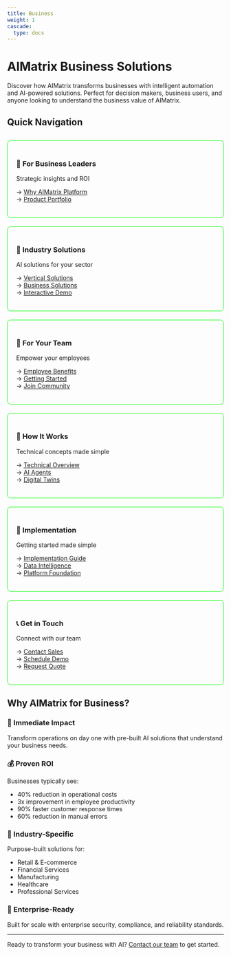 ```yaml
---
title: Business
weight: 1
cascade:
  type: docs
---
```


# AIMatrix Business Solutions

Discover how AIMatrix transforms businesses with intelligent automation and AI-powered solutions. Perfect for decision makers, business users, and anyone looking to understand the business value of AIMatrix.

## Quick Navigation

<div style="display: grid; grid-template-columns: repeat(auto-fit, minmax(250px, 1fr)); gap: 20px; margin: 30px 0;">
  
  <div style="border: 1px solid #00ff00; padding: 20px; border-radius: 8px;">
    <h3>💼 For Business Leaders</h3>
    <p>Strategic insights and ROI</p>
    <ul style="list-style: none; padding: 0;">
      <li>→ <a href="/business/why-aimatrix/">Why AIMatrix Platform</a></li>
      <li>→ <a href="/business/products/">Product Portfolio</a></li>
    </ul>
  </div>

  <div style="border: 1px solid #00ff00; padding: 20px; border-radius: 8px;">
    <h3>🏢 Industry Solutions</h3>
    <p>AI solutions for your sector</p>
    <ul style="list-style: none; padding: 0;">
      <li>→ <a href="/business/vertical-solutions/">Vertical Solutions</a></li>
      <li>→ <a href="/business/solutions/">Business Solutions</a></li>
      <li>→ <a href="/business/demo/">Interactive Demo</a></li>
    </ul>
  </div>

  <div style="border: 1px solid #00ff00; padding: 20px; border-radius: 8px;">
    <h3>👥 For Your Team</h3>
    <p>Empower your employees</p>
    <ul style="list-style: none; padding: 0;">
      <li>→ <a href="/business/employees/">Employee Benefits</a></li>
      <li>→ <a href="/business/getting-started/">Getting Started</a></li>
      <li>→ <a href="/business/community/">Join Community</a></li>
    </ul>
  </div>

  <div style="border: 1px solid #00ff00; padding: 20px; border-radius: 8px;">
    <h3>🔧 How It Works</h3>
    <p>Technical concepts made simple</p>
    <ul style="list-style: none; padding: 0;">
      <li>→ <a href="/business/how-it-works/">Technical Overview</a></li>
      <li>→ <a href="/business/how-it-works/ai-agents-explained/">AI Agents</a></li>
      <li>→ <a href="/business/how-it-works/digital-twins-explained/">Digital Twins</a></li>
    </ul>
  </div>

  <div style="border: 1px solid #00ff00; padding: 20px; border-radius: 8px;">
    <h3>🚀 Implementation</h3>
    <p>Getting started made simple</p>
    <ul style="list-style: none; padding: 0;">
      <li>→ <a href="/business/implementation/">Implementation Guide</a></li>
      <li>→ <a href="/business/how-it-works/data-intelligence/">Data Intelligence</a></li>
      <li>→ <a href="/business/how-it-works/platform-architecture/">Platform Foundation</a></li>
    </ul>
  </div>

  <div style="border: 1px solid #00ff00; padding: 20px; border-radius: 8px;">
    <h3>📞 Get in Touch</h3>
    <p>Connect with our team</p>
    <ul style="list-style: none; padding: 0;">
      <li>→ <a href="/business/contact/">Contact Sales</a></li>
      <li>→ <a href="/business/demo/">Schedule Demo</a></li>
      <li>→ <a href="/business/solutions/">Request Quote</a></li>
    </ul>
  </div>

</div>

## Why AIMatrix for Business?

### 🚀 Immediate Impact
Transform operations on day one with pre-built AI solutions that understand your business needs.

### 💰 Proven ROI
Businesses typically see:
- 40% reduction in operational costs
- 3x improvement in employee productivity  
- 90% faster customer response times
- 60% reduction in manual errors

### 🎯 Industry-Specific
Purpose-built solutions for:
- Retail & E-commerce
- Financial Services
- Manufacturing
- Healthcare
- Professional Services

### 🔐 Enterprise-Ready
Built for scale with enterprise security, compliance, and reliability standards.

---

Ready to transform your business with AI? [Contact our team](/business/contact/) to get started.